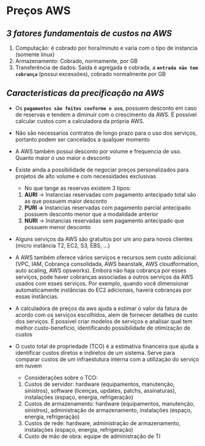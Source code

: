 # **Preços AWS**

## **_3 fatores fundamentais de custos na AWS_**

1. Computação: é cobrado por hora/minuto e varia com o tipo de instancia (somente linux)
2. Armazenamento: Cobrado, normamente, por GB
3. Transferência de dados: Saida é agregada e cobrada, a **`entrada não tem cobrança`** (possui excessões), cobrado normalmente por GB

## **_Caracteristicas da precificação na AWS_**

- Os **`pagamentos são feitos conforme o uso`**, possuem desconto em caso de reservas e tendem a diminuir com o crescimento da AWS. É possível calcular custos com a calculadora da própria AWS.
- Não são necessarios contratos de longo prazo para o uso dos serviços, portanto podem ser cancelados a qualquer momento
- A AWS também possui desconto por volume e frequencia de uso. Quanto maior o uso maior o desconto
- Existe ainda a possibilidade de negociar preços personalizados para projetos de alto volume e com necessidades exclusivas

  - No que tange as reservas existem 3 tipos:

  1. **AURI** → Instancias reservadas com pagamento antecipado total são as que possuem maior desconto
  2. **PURI →** Instancias reservadas com pagamento parcial antecipado possuem desconto menor que a modalidade anterior
  3. **NURI** → Instancias reservadas sem pagamento antecipado que possuem menor desconto

- Alguns serviços da AWS são gratuitos por um ano para novos clientes (micro instância T2, EC2, S3, EBS, …)
- A AWS também oferece vários serviços e recursos sem custo adicional. (VPC, IAM, Cobrança consolidada, AWS beanstalk, AWS cloudformation, auto scaling, AWS opsworks). Embora não haja cobrança por esses serviços, pode haver cobranças associadas a outros serviços da AWS usados com esses serviços. Por exemplo, quando você dimensionar automaticamente instâncias do EC2 adicionais, haverá cobranças por essas instâncias.
- A calculadora de preços da aws ajuda a estimar o valor da fatura de acordo com os serviços escolhidos, alem de fornecer detalhes de custo dos serviços. É possivel criar modelos de serviços e analisar qual tem melhor custo-beneficio, identificando possibilidade de otimização de custos
- O custo total de propriedade (TCO) é a estimativa financeira que ajuda a identificar custos diretos e indiretos de um sistema. Serve para comparar custos de um infraestutura interna com a utilização do serviço em nuvem
  - Considerações sobre o TCO:
  1. Custos de servidor: hardware (equipamentos, manutenção, sinistros), software (licenças, updates, patchs, assinaturas), instalações (espaço, energia, refrigeração)
  2. Custos de armazenamento: hardware (equipamentos, manutenção, sinistros), administração de armazenamento, instalações (espaço, energia, refrigeração)
  3. Custos de rede: hardware, administração de armazenamento, instalações (espaço, energia, refrigeração)
  4. Custo de mão de obra: equipe de administração de TI
